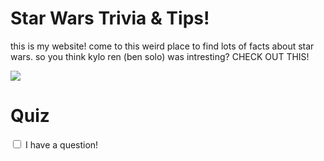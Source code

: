 <h1>Star Wars Trivia &amp; Tips!</h1>
<p>this is my website! come to this weird place to find lots of facts about star wars. so you think kylo ren (ben solo) was intresting? CHECK OUT THIS!</p>

<img src="https://media.comicbook.com/2019/11/star-wars-rise-skywalker-empire-cover-kylo-knights-of-ren-1197081-640x320.jpeg">

# Quiz

<form action="#">
  <input type="checkbox" name="quesion1">
  <label for="question1">I have a question!</label><br>
  
</form>
